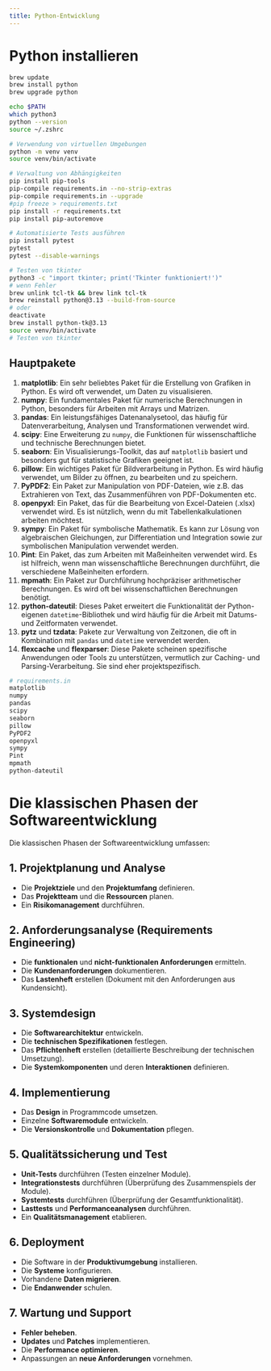 ```yaml
---
title: Python-Entwicklung
---
```


# Python installieren

```bash
brew update
brew install python
brew upgrade python

echo $PATH
which python3
python --version
source ~/.zshrc

# Verwendung von virtuellen Umgebungen
python -m venv venv
source venv/bin/activate

# Verwaltung von Abhängigkeiten
pip install pip-tools
pip-compile requirements.in --no-strip-extras
pip-compile requirements.in --upgrade
#pip freeze > requirements.txt
pip install -r requirements.txt
pip install pip-autoremove

# Automatisierte Tests ausführen
pip install pytest
pytest
pytest --disable-warnings

# Testen von tkinter
python3 -c "import tkinter; print('Tkinter funktioniert!')"
# wenn Fehler
brew unlink tcl-tk && brew link tcl-tk
brew reinstall python@3.13 --build-from-source
# oder
deactivate
brew install python-tk@3.13
source venv/bin/activate
# Testen von tkinter
```


## Hauptpakete

1. **matplotlib**: Ein sehr beliebtes Paket für die Erstellung von Grafiken in Python. Es wird oft verwendet, um Daten zu visualisieren.
2. **numpy**: Ein fundamentales Paket für numerische Berechnungen in Python, besonders für Arbeiten mit Arrays und Matrizen.
3. **pandas**: Ein leistungsfähiges Datenanalysetool, das häufig für Datenverarbeitung, Analysen und Transformationen verwendet wird.
4. **scipy**: Eine Erweiterung zu `numpy`, die Funktionen für wissenschaftliche und technische Berechnungen bietet.
5. **seaborn**: Ein Visualisierungs-Toolkit, das auf `matplotlib` basiert und besonders gut für statistische Grafiken geeignet ist.
6. **pillow**: Ein wichtiges Paket für Bildverarbeitung in Python. Es wird häufig verwendet, um Bilder zu öffnen, zu bearbeiten und zu speichern.
7. **PyPDF2**: Ein Paket zur Manipulation von PDF-Dateien, wie z.B. das Extrahieren von Text, das Zusammenführen von PDF-Dokumenten etc.
8. **openpyxl**: Ein Paket, das für die Bearbeitung von Excel-Dateien (.xlsx) verwendet wird. Es ist nützlich, wenn du mit Tabellenkalkulationen arbeiten möchtest.
9. **sympy**: Ein Paket für symbolische Mathematik. Es kann zur Lösung von algebraischen Gleichungen, zur Differentiation und Integration sowie zur symbolischen Manipulation verwendet werden.
10. **Pint**: Ein Paket, das zum Arbeiten mit Maßeinheiten verwendet wird. Es ist hilfreich, wenn man wissenschaftliche Berechnungen durchführt, die verschiedene Maßeinheiten erfordern.
11. **mpmath**: Ein Paket zur Durchführung hochpräziser arithmetischer Berechnungen. Es wird oft bei wissenschaftlichen Berechnungen benötigt.
12. **python-dateutil**: Dieses Paket erweitert die Funktionalität der Python-eigenen `datetime`-Bibliothek und wird häufig für die Arbeit mit Datums- und Zeitformaten verwendet.
13. **pytz** und **tzdata**: Pakete zur Verwaltung von Zeitzonen, die oft in Kombination mit `pandas` und `datetime` verwendet werden.
14. **flexcache** und **flexparser**: Diese Pakete scheinen spezifische Anwendungen oder Tools zu unterstützen, vermutlich zur Caching- und Parsing-Verarbeitung. Sie sind eher projektspezifisch.

```bash
# requirements.in
matplotlib
numpy
pandas
scipy
seaborn
pillow
PyPDF2
openpyxl
sympy
Pint
mpmath
python-dateutil
```

# Die klassischen Phasen der Softwareentwicklung

Die klassischen Phasen der Softwareentwicklung umfassen:

## 1. Projektplanung und Analyse

- Die **Projektziele** und den **Projektumfang** definieren.
- Das **Projektteam** und die **Ressourcen** planen.
- Ein **Risikomanagement** durchführen.

## 2. Anforderungsanalyse (Requirements Engineering)

- Die **funktionalen** und **nicht-funktionalen Anforderungen** ermitteln.
- Die **Kundenanforderungen** dokumentieren.
- Das **Lastenheft** erstellen (Dokument mit den Anforderungen aus Kundensicht).

## 3. Systemdesign

- Die **Softwarearchitektur** entwickeln.
- Die **technischen Spezifikationen** festlegen.
- Das **Pflichtenheft** erstellen (detaillierte Beschreibung der technischen Umsetzung).
- Die **Systemkomponenten** und deren **Interaktionen** definieren.

## 4. Implementierung

- Das **Design** in Programmcode umsetzen.
- Einzelne **Softwaremodule** entwickeln.
- Die **Versionskontrolle** und **Dokumentation** pflegen.

## 5. Qualitätssicherung und Test

- **Unit-Tests** durchführen (Testen einzelner Module).
- **Integrationstests** durchführen (Überprüfung des Zusammenspiels der Module).
- **Systemtests** durchführen (Überprüfung der Gesamtfunktionalität).
- **Lasttests** und **Performanceanalysen** durchführen.
- Ein **Qualitätsmanagement** etablieren.

## 6. Deployment

- Die Software in der **Produktivumgebung** installieren.
- Die **Systeme** konfigurieren.
- Vorhandene **Daten migrieren**.
- Die **Endanwender** schulen.

## 7. Wartung und Support

- **Fehler beheben**.
- **Updates** und **Patches** implementieren.
- Die **Performance optimieren**.
- Anpassungen an **neue Anforderungen** vornehmen.
